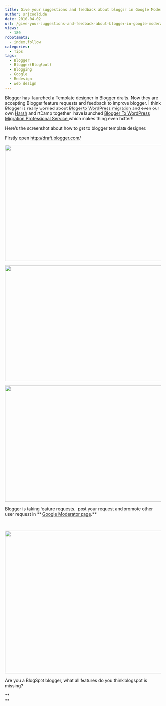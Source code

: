 ```yaml
---
title: Give your suggestions and feedback about blogger in Google Moderator page.
author: srjcooldude
date: 2010-04-02
url: /give-your-suggestions-and-feedback-about-blogger-in-google-moderator-page/
views:
  - 180
robotsmeta:
  - index,follow
categories:
  - Tips
tags:
  - Blogger
  - Blogger(BlogSpot)
  - Blogging
  - Google
  - Redesign
  - web design
---
```

Blogger has  launched a Template designer in Blogger drafts. Now they are accepting Blogger feature requests and feedback to improve blogger. I think Blogger is really worried about <a href="http://bloggertowp.org" onclick="_gaq.push(['_trackEvent', 'outbound-article', 'http://bloggertowp.org', 'Bloger']);" >Bloger</a><a href="http://bloggertowp.org" onclick="_gaq.push(['_trackEvent', 'outbound-article', 'http://bloggertowp.org', ' to ']);" > to </a><a href="http://bloggertowp.org" onclick="_gaq.push(['_trackEvent', 'outbound-article', 'http://bloggertowp.org', 'WordPress']);" >WordPress</a><a href="http://bloggertowp.org" onclick="_gaq.push(['_trackEvent', 'outbound-article', 'http://bloggertowp.org', ' migration']);" > migration</a> and even our own <a href="http://www.shoutmeloud.com/about" onclick="_gaq.push(['_trackEvent', 'outbound-article', 'http://www.shoutmeloud.com/about', 'Harsh']);" target="_blank">Harsh</a> and rtCamp together  have launched <a href="http://devilsworkshop.org/blogger-to-wordpress-migration-professional-service-launched/" target="_blank">Blogger To WordPress Migration Professional Service </a> which makes thing even hotter!!

Here&#8217;s the screenshot about how to get to blogger template designer.

Firstly open <a href="http://draft.blogger.com/" onclick="_gaq.push(['_trackEvent', 'outbound-article', 'http://draft.blogger.com/', 'http://draft.blogger.com/']);" title="Blogger in Draft">http://draft.blogger.com/</a>

<a rel="attachment wp-att-22482" href="http://devilsworkshop.org/give-your-suggestions-and-feedback-about-blogger-in-google-moderator-page/blogger-in-draft/"><img class="alignnone size-medium wp-image-22482" title="blogger in draft" src="http://cdn.devilsworkshop.org/files/2010/03/blogger-in-draft-600x375.jpg" alt="" width="600" height="375" /></a>

<a rel="attachment wp-att-22483" href="http://devilsworkshop.org/give-your-suggestions-and-feedback-about-blogger-in-google-moderator-page/blogger-in-draft1/"><img class="alignnone size-medium wp-image-22483" title="blogger in draft1" src="http://cdn.devilsworkshop.org/files/2010/03/blogger-in-draft1-600x375.jpg" alt="" width="600" height="375" /></a>

<a rel="attachment wp-att-22484" href="http://devilsworkshop.org/give-your-suggestions-and-feedback-about-blogger-in-google-moderator-page/blogger-in-draft2/"><img class="alignnone size-medium wp-image-22484" title="blogger in draft2" src="http://cdn.devilsworkshop.org/files/2010/03/blogger-in-draft2-600x375.jpg" alt="" width="600" height="375" /></a>

Blogger is taking feature requests.  post your request and promote other user request in ** <a href="http://productideas.appspot.com/#15/e=e828&t=74109" onclick="_gaq.push(['_trackEvent', 'outbound-article', 'http://productideas.appspot.com/#15/e=e828&t=74109', 'Google Moderator page']);" id="dks5" title="Template Designer Feature Requests">Google Moderator page</a>.**

**<span style="font-weight: normal;"><br /> </span>**

<a rel="attachment wp-att-22485" href="http://devilsworkshop.org/give-your-suggestions-and-feedback-about-blogger-in-google-moderator-page/product-ideas/"><img class="alignnone size-large wp-image-22485" title="product ideas" src="http://cdn.devilsworkshop.org/files/2010/03/product-ideas-1024x640.jpg" alt="" width="737" height="461" /></a>

Are you a BlogSpot blogger, what all features do you think blogspot is missing?

**  
**
